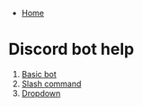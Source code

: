 - [Home](/python/home)

# Discord bot help

1. [Basic bot](basic_bot)
2. [Slash command](slash_command)
3. [Dropdown](nextcord_dropdown)
